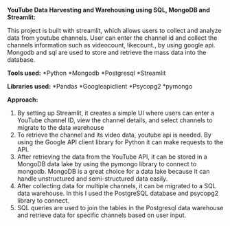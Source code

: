 **YouTube Data Harvesting and Warehousing using SQL, MongoDB and Streamlit:**

This project is built with streamlit, which allows users to collect and analyze data from youtube channels.
User can enter the channel id and collect the channels information such as videocount, likecount., by using google api.
Mongodb and sql are used to store and retrieve the mass data into the database. 

**Tools used:**
*Python
*Mongodb
*Postgresql
*Streamlit

**Libraries used:**
*Pandas
*Googleapiclient 
*Psycopg2
*pymongo

**Approach:**
1. By setting up Streamlit, it creates a simple UI where users can enter a YouTube channel ID, view the channel details, and select channels to migrate to the data warehouse 
2. To retrieve the channel and its video data, youtube api is needed. By using the Google API client library for Python it can make requests to the API.
3. After retrieving the data from the YouTube API, it can be stored in a MongoDB data lake by using the pymongo library to connect to mongodb. MongoDB is a great choice for a data lake because it can handle unstructured and semi-structured data easily.
4. After collecting data for multiple channels, it can be migrated to a SQL data warehouse. In this I used the PostgreSQL database and psycopg2 library to connect.
5. SQL queries are used to join the tables in the Postgresql data warehouse and retrieve data for specific channels based on user input.

